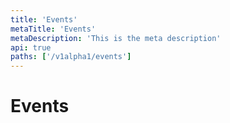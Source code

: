```yaml
---
title: 'Events'
metaTitle: 'Events'
metaDescription: 'This is the meta description'
api: true
paths: ['/v1alpha1/events']
---
```


# Events
